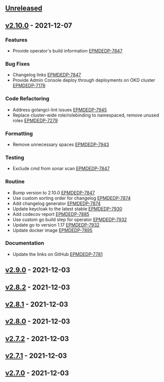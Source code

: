 <a name="unreleased"></a>
## [Unreleased]


<a name="v2.10.0"></a>
## [v2.10.0] - 2021-12-07
### Features

- Provide operator's build information [EPMDEDP-7847](https://jiraeu.epam.com/browse/EPMDEDP-7847)

### Bug Fixes

- Changelog links [EPMDEDP-7847](https://jiraeu.epam.com/browse/EPMDEDP-7847)
- Provide Admin Console deploy through deployments on OKD cluster [EPMDEDP-7178](https://jiraeu.epam.com/browse/EPMDEDP-7178)

### Code Refactoring

- Address golangci-lint issues [EPMDEDP-7945](https://jiraeu.epam.com/browse/EPMDEDP-7945)
- Replace cluster-wide role/rolebinding to namespaced, remove unused roles [EPMDEDP-7279](https://jiraeu.epam.com/browse/EPMDEDP-7279)

### Formatting

- Remove unnecessary spaces [EPMDEDP-7943](https://jiraeu.epam.com/browse/EPMDEDP-7943)

### Testing

- Exclude cmd from sonar scan [EPMDEDP-7847](https://jiraeu.epam.com/browse/EPMDEDP-7847)

### Routine

- Bump version to 2.10.0 [EPMDEDP-7847](https://jiraeu.epam.com/browse/EPMDEDP-7847)
- Use custom sorting order for changelog [EPMDEDP-7874](https://jiraeu.epam.com/browse/EPMDEDP-7874)
- Add changelog generator [EPMDEDP-7874](https://jiraeu.epam.com/browse/EPMDEDP-7874)
- Update keycloak to the latest stable [EPMDEDP-7930](https://jiraeu.epam.com/browse/EPMDEDP-7930)
- Add codecov report [EPMDEDP-7885](https://jiraeu.epam.com/browse/EPMDEDP-7885)
- Use custom go build step for operator [EPMDEDP-7932](https://jiraeu.epam.com/browse/EPMDEDP-7932)
- Update go to version 1.17 [EPMDEDP-7932](https://jiraeu.epam.com/browse/EPMDEDP-7932)
- Update docker image [EPMDEDP-7895](https://jiraeu.epam.com/browse/EPMDEDP-7895)

### Documentation

- Update the links on GitHub [EPMDEDP-7781](https://jiraeu.epam.com/browse/EPMDEDP-7781)


<a name="v2.9.0"></a>
## [v2.9.0] - 2021-12-03

<a name="v2.8.2"></a>
## [v2.8.2] - 2021-12-03

<a name="v2.8.1"></a>
## [v2.8.1] - 2021-12-03

<a name="v2.8.0"></a>
## [v2.8.0] - 2021-12-03

<a name="v2.7.2"></a>
## [v2.7.2] - 2021-12-03

<a name="v2.7.1"></a>
## [v2.7.1] - 2021-12-03

<a name="v2.7.0"></a>
## [v2.7.0] - 2021-12-03

[Unreleased]: https://github.com/epam/edp-admin-console-operator/compare/v2.10.0...HEAD
[v2.10.0]: https://github.com/epam/edp-admin-console-operator/compare/v2.9.0...v2.10.0
[v2.9.0]: https://github.com/epam/edp-admin-console-operator/compare/v2.8.2...v2.9.0
[v2.8.2]: https://github.com/epam/edp-admin-console-operator/compare/v2.8.1...v2.8.2
[v2.8.1]: https://github.com/epam/edp-admin-console-operator/compare/v2.8.0...v2.8.1
[v2.8.0]: https://github.com/epam/edp-admin-console-operator/compare/v2.7.2...v2.8.0
[v2.7.2]: https://github.com/epam/edp-admin-console-operator/compare/v2.7.1...v2.7.2
[v2.7.1]: https://github.com/epam/edp-admin-console-operator/compare/v2.7.0...v2.7.1
[v2.7.0]: https://github.com/epam/edp-admin-console-operator/compare/v2.3.0-78...v2.7.0
